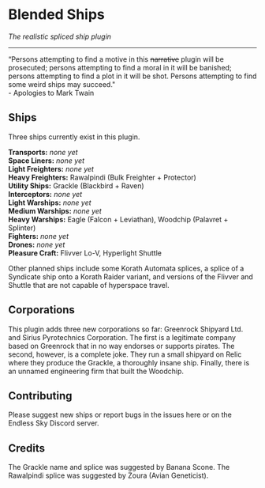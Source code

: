 # Blended Ships

_The realistic spliced ship plugin_

---

“Persons attempting to find a motive in this ~~narrative~~ plugin will be prosecuted; persons attempting to find a moral in it will be banished; persons attempting to find a plot in it will be shot. Persons attempting to find some weird ships may succeed."  
\- Apologies to Mark Twain

## Ships

Three ships currently exist in this plugin.

__Transports:__ _none yet_  
__Space Liners:__ _none yet_  
__Light Freighters:__ _none yet_  
__Heavy Freighters:__ Rawalpindi (Bulk Freighter + Protector)  
__Utility Ships:__ Grackle (Blackbird + Raven)  
__Interceptors:__ _none yet_  
__Light Warships:__ _none yet_  
__Medium Warships:__ _none yet_  
__Heavy Warships:__ Eagle (Falcon + Leviathan), Woodchip (Palavret + Splinter)  
__Fighters:__ _none yet_  
__Drones:__ _none yet_  
__Pleasure Craft:__ Flivver Lo-V, Hyperlight Shuttle

Other planned ships include some Korath Automata splices, a splice of a Syndicate ship onto a Korath Raider variant, and versions of the Flivver and Shuttle that are not capable of hyperspace travel.

## Corporations

This plugin adds three new corporations so far: Greenrock Shipyard Ltd. and Sirius Pyrotechnics Corporation. The first is a legitimate company based on Greenrock that in no way endorses or supports pirates. The second, however, is a complete joke. They run a small shipyard on Relic where they produce the Grackle, a thoroughly insane ship. Finally, there is an unnamed engineering firm that built the Woodchip.

## Contributing

Please suggest new ships or report bugs in the issues here or on the Endless Sky Discord server.

## Credits

The Grackle name and splice was suggested by Banana Scone.
The Rawalpindi splice was suggested by Zoura (Avian Geneticist).
